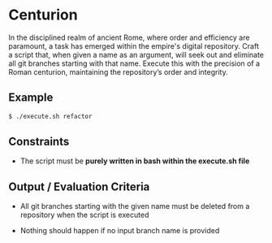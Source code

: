 # Centurion

In the disciplined realm of ancient Rome, where order and efficiency are paramount, a task has emerged within the empire's digital repository. Craft a script that, when given a name as an argument, will seek out and eliminate all git branches starting with that name. Execute this with the precision of a Roman centurion, maintaining the repository’s order and integrity.

## Example

```bash
$ ./execute.sh refactor
```

## Constraints

- The script must be **purely written in bash within the execute.sh file**

## Output / Evaluation Criteria

- All git branches starting with the given name must be deleted from a repository when the script is executed

- Nothing should happen if no input branch name is provided